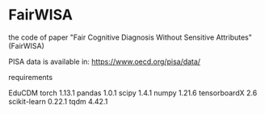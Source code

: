 # FairWISA
the code of paper "Fair Cognitive Diagnosis Without Sensitive Attributes"(FairWISA)

PISA data is available in: https://www.oecd.org/pisa/data/

requirements

EduCDM
torch 1.13.1
pandas 1.0.1
scipy 1.4.1
numpy 1.21.6
tensorboardX 2.6
scikit-learn 0.22.1
tqdm 4.42.1

